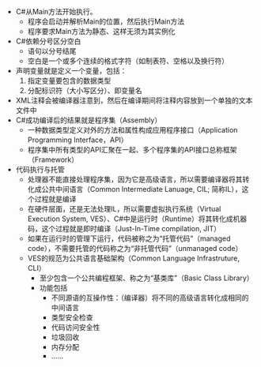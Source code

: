 - C#从Main方法开始执行。
  - 程序会启动并解析Main的位置，然后执行Main方法
  - 程序要求Main方法为静态、这样无须为其实例化
- C#依赖分号区分空白
  - 语句以分号结尾
  - 空白是一个或多个连续的格式字符（如制表符、空格以及换行符）
- 声明变量就是定义一个变量，包括：
  1. 指定变量要包含的数据类型
  2. 分配标识符（大小写区分）、即变量名 
- XML注释会被编译器注意到，然后在编译期间将注释内容放到一个单独的文本文件中
- C#成功编译后的结果就是程序集（Assembly）
  - 一种数据类型定义对外的方法和属性构成应用程序接口（Application Programming Interface，API）
  - 程序集中所有类型的API汇聚在一起、多个程序集的API接口总称框架（Framework）
- 代码执行与托管
  - 处理器不能直接处理程序集，因为它是高级语言，所以需要编译器将其转化成公共中间语言（Common Intermediate Lanuage, CIL; 简称IL），这个过程就是编译
  - 在硬件层面，还是无法处理IL，所以需要虚拟执行系统（Virtual Execution System, VES）、C#中是运行时（Runtime）将其转化成机器码，这个过程就是即时编译（Just-In-Time compilation, JIT）
  - 如果在运行时的管理下运行，代码被称之为“托管代码”（managed code），不需要托管的代码称之为“非托管代码”（unmanaged code）
  - VES的规范为公共语言基础架构（Common Language Infrastruture, CLI）
    - 至少包含一个公共编程框架、称之为“基类库”（Basic Class Library）
    - 功能包括
      - 不同源语的互操作性：（编译器）将不同的高级语言转化成相同的中间语言
      - 类型安全检查
      - 代码访问安全性
      - 垃圾回收
      - 内存分配
      - ......